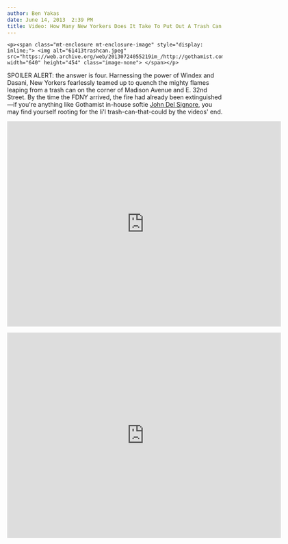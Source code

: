 ```yaml
---
author: Ben Yakas
date: June 14, 2013  2:39 PM
title: Video: How Many New Yorkers Does It Take To Put Out A Trash Can Fire?
---
```



	
	
	
	<p><span class="mt-enclosure mt-enclosure-image" style="display: inline;"> <img alt="61413trashcan.jpeg" src="https://web.archive.org/web/20130724055219im_/http://gothamist.com/attachments/byakas/61413trashcan.jpeg" width="640" height="454" class="image-none"> </span></p>

<p>SPOILER ALERT: the answer is four. Harnessing the power of Windex and Dasani, New Yorkers fearlessly teamed up to quench the mighty flames leaping from a trash can on the corner of Madison Avenue and E. 32nd Street. By the time the FDNY arrived, the fire had already been extinguished&#x2014;if you&apos;re anything like Gothamist in-house softie <a href="https://web.archive.org/web/20130724055219/https://twitter.com/johndelsignore">John Del Signore</a>, you may find yourself rooting for the li&apos;l trash-can-that-could by the videos&apos; end. </p>

<p><iframe width="640" height="480" src="https://web.archive.org/web/20130724055219if_/http://www.youtube.com/embed/7aeobLr2GG4" frameborder="0" allowfullscreen></iframe></p>

<p><iframe width="640" height="480" src="https://web.archive.org/web/20130724055219if_/http://www.youtube.com/embed/u8Bl5rxpYKU" frameborder="0" allowfullscreen></iframe></p>
	
	
	
	
	
